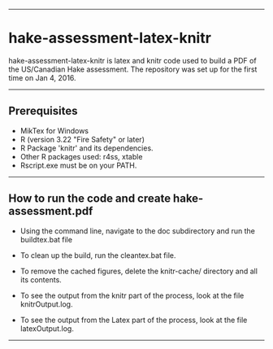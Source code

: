 ____
# hake-assessment-latex-knitr

hake-assessment-latex-knitr is latex and knitr code used to build a PDF of the US/Canadian Hake assessment. The repository was set
up for the first time on Jan 4, 2016.

_____________________________________________________________


## Prerequisites
* MikTex for Windows
* R (version 3.22 "Fire Safety" or later)
* R Package 'knitr' and its dependencies.
* Other R packages used: r4ss, xtable
* Rscript.exe must be on your PATH.

---
## How to run the code and create hake-assessment.pdf

- Using the command line, navigate to the doc subdirectory and run the buildtex.bat file

- To clean up the build, run the cleantex.bat file.

- To remove the cached figures, delete the knitr-cache/ directory and all its contents.

- To see the output from the knitr part of the process, look at the file knitrOutput.log.

- To see the output from the Latex part of the process, look at the file latexOutput.log.

---

